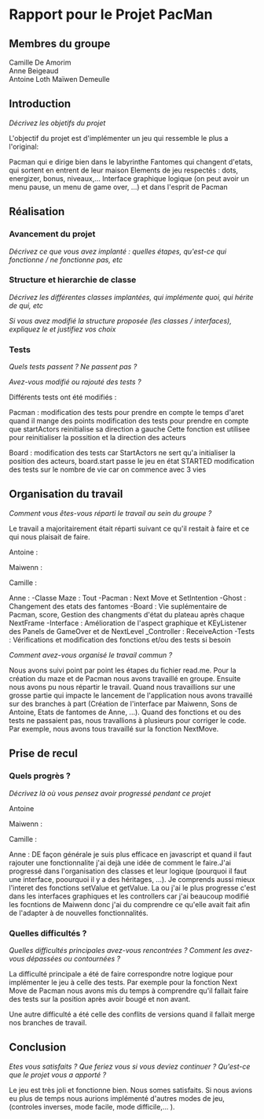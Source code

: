 # Rapport pour le Projet PacMan

## Membres du groupe

Camille De Amorim  
Anne Beigeaud  
Antoine Loth
Maïwen Demeulle

## Introduction

*Décrivez les objetifs du projet*

L'objectif du projet est d'implémenter un jeu qui ressemble le plus a l'original:

Pacman qui e dirige bien dans le labyrinthe
Fantomes qui changent d'etats, qui sortent en entrent de leur maison
Elements de jeu respectés : dots, energizer, bonus, niveaux,...
Interface graphique logique (on peut avoir un menu pause, un menu de game over, ...) et dans l'esprit de Pacman

## Réalisation

### Avancement du projet

*Décrivez ce que vous avez implanté : quelles étapes, qu'est-ce qui fonctionne / ne fonctionne pas, etc*

### Structure et hierarchie de classe

*Décrivez les différentes classes implantées, qui implémente quoi, qui hérite de qui, etc*

*Si vous avez modifié la structure proposée (les classes / interfaces), expliquez le et justifiez vos choix*

### Tests

*Quels tests passent ? Ne passent pas ?*


*Avez-vous modifié ou rajouté des tests ?*

Différents tests ont été modifiés : 

Pacman : modification des tests pour prendre en compte le temps d'aret quand il mange des points
         modification des tests pour prendre en compte que startActors reinitialise sa direction a gauche 
                Cette fonction est utilisee pour reinitialiser la possition et la direction des acteurs

Board : modification des tests car StartActors ne sert qu'a initialiser la position des acteurs, board.start passe le jeu en état STARTED
        modification des tests sur le nombre de vie car on commence avec 3 vies


## Organisation du travail

*Comment vous êtes-vous réparti le travail au sein du groupe ?*

Le travail a majoritairement était réparti suivant ce qu'il restait à faire et ce qui nous plaisait de faire.

Antoine : 

Maiwenn : 

Camille : 

Anne : 
-Classe Maze : Tout
-Pacman : Next Move et SetIntention
-Ghost : Changement des etats des fantomes 
-Board : Vie suplémentaire de Pacman, score, Gestion des changments d'état du plateau après chaque NextFrame
-Interface : Amélioration de l'aspect graphique et KEyListener des Panels de GameOver et de NextLevel
_Controller : ReceiveAction
-Tests : Vérifications et modification des fonctions et/ou des tests si besoin

*Comment avez-vous organisé le travail commun ?*

Nous avons suivi point par point les étapes du fichier read.me. Pour la création du maze et de Pacman nous avons travaillé en groupe. 
Ensuite nous avons pu nous répartir le travail.
Quand nous travaillions sur une grosse partie qui impacte le lancement de l'application nous avons travaillé sur des 
branches à part (Création de l'interface par Maiwenn, Sons de Antoine, Etats de fantomes de Anne, ...).
Quand des fonctions et ou des tests ne passaient pas, nous travallions à plusieurs pour corriger le code. Par exemple, nous
avons tous travaillé sur la fonction NextMove.


## Prise de recul

### Quels progrès ?

*Décrivez là où vous pensez avoir progressé pendant ce projet*

Antoine

Maiwenn : 

Camille : 

Anne : DE façon générale je suis plus efficace en javascript et quand il faut rajouter une fonctionnalite j'ai dejà une
idée de comment le faire.J'ai progressé dans l'organisation des classes et leur logique (pourquoi il faut une interface, poourquoi il y a 
des héritages, ...). Je comprends aussi mieux l'interet des fonctions setValue et getValue. La ou j'ai le plus progresse
c'est dans les interfaces graphiques et les controllers car j'ai beaucoup modifié les focntions de Maiwenn donc j'ai du
comprendre ce qu'elle avait fait afin de l'adapter à de nouvelles fonctionnalités.

### Quelles difficultés ?

*Quelles difficultés principales avez-vous rencontrées ? Comment les avez-vous dépassées ou contournées ?*

La difficulté principale a été de faire correspondre notre logique pour implémenter le jeu à celle des tests. Par exemple
pour la fonction Next Move de Pacman nous avons mis du temps à comprendre qu'il fallait faire des tests sur la position
après avoir bougé et non avant.

Une autre difficulté a été celle des conflits de versions quand il fallait merge nos branches de travail. 

## Conclusion

*Etes vous satisfaits ? Que feriez vous si vous deviez continuer ? Qu'est-ce que le projet vous a apporté ?*

Le jeu est très joli et fonctionne bien. Nous somes satisfaits. Si nous avions eu plus de temps nous aurions implémenté 
d'autres modes de jeu, (controles inverses, mode facile, mode difficile,... ).